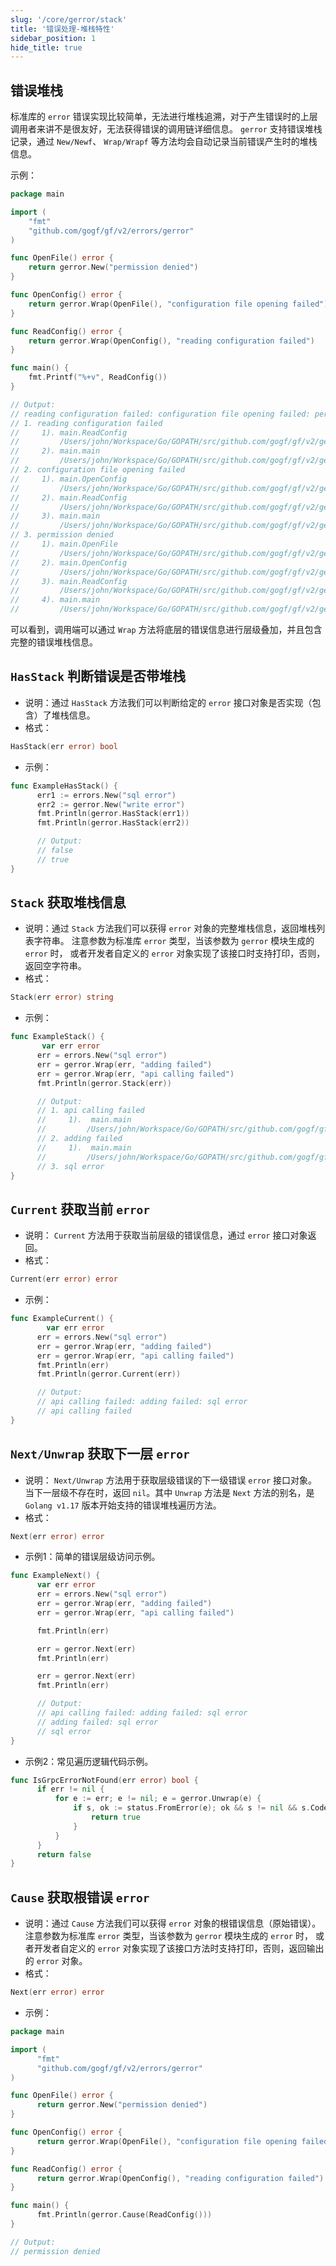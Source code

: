 ```yaml
---
slug: '/core/gerror/stack'
title: '错误处理-堆栈特性'
sidebar_position: 1
hide_title: true
---
```


## 错误堆栈

标准库的 `error` 错误实现比较简单，无法进行堆栈追溯，对于产生错误时的上层调用者来讲不是很友好，无法获得错误的调用链详细信息。 `gerror` 支持错误堆栈记录，通过 `New/Newf`、 `Wrap/Wrapf` 等方法均会自动记录当前错误产生时的堆栈信息。

示例：

```go
package main

import (
    "fmt"
    "github.com/gogf/gf/v2/errors/gerror"
)

func OpenFile() error {
    return gerror.New("permission denied")
}

func OpenConfig() error {
    return gerror.Wrap(OpenFile(), "configuration file opening failed")
}

func ReadConfig() error {
    return gerror.Wrap(OpenConfig(), "reading configuration failed")
}

func main() {
    fmt.Printf("%+v", ReadConfig())
}

// Output:
// reading configuration failed: configuration file opening failed: permission denied
// 1. reading configuration failed
//     1). main.ReadConfig
//         /Users/john/Workspace/Go/GOPATH/src/github.com/gogf/gf/v2/geg/errors/gerror/gerror2.go:18
//     2). main.main
//         /Users/john/Workspace/Go/GOPATH/src/github.com/gogf/gf/v2/geg/errors/gerror/gerror2.go:25
// 2. configuration file opening failed
//     1). main.OpenConfig
//         /Users/john/Workspace/Go/GOPATH/src/github.com/gogf/gf/v2/geg/errors/gerror/gerror2.go:14
//     2). main.ReadConfig
//         /Users/john/Workspace/Go/GOPATH/src/github.com/gogf/gf/v2/geg/errors/gerror/gerror2.go:18
//     3). main.main
//         /Users/john/Workspace/Go/GOPATH/src/github.com/gogf/gf/v2/geg/errors/gerror/gerror2.go:25
// 3. permission denied
//     1). main.OpenFile
//         /Users/john/Workspace/Go/GOPATH/src/github.com/gogf/gf/v2/geg/errors/gerror/gerror2.go:10
//     2). main.OpenConfig
//         /Users/john/Workspace/Go/GOPATH/src/github.com/gogf/gf/v2/geg/errors/gerror/gerror2.go:14
//     3). main.ReadConfig
//         /Users/john/Workspace/Go/GOPATH/src/github.com/gogf/gf/v2/geg/errors/gerror/gerror2.go:18
//     4). main.main
//         /Users/john/Workspace/Go/GOPATH/src/github.com/gogf/gf/v2/geg/errors/gerror/gerror2.go:25
```

可以看到，调用端可以通过 `Wrap` 方法将底层的错误信息进行层级叠加，并且包含完整的错误堆栈信息。

## `HasStack` 判断错误是否带堆栈

- 说明：通过 `HasStack` 方法我们可以判断给定的 `error` 接口对象是否实现（包含）了堆栈信息。
- 格式：









```go
HasStack(err error) bool
```

- 示例：









```go
func ExampleHasStack() {
      err1 := errors.New("sql error")
      err2 := gerror.New("write error")
      fmt.Println(gerror.HasStack(err1))
      fmt.Println(gerror.HasStack(err2))

      // Output:
      // false
      // true
}
```


## `Stack` 获取堆栈信息

- 说明：通过 `Stack` 方法我们可以获得 `error` 对象的完整堆栈信息，返回堆栈列表字符串。 注意参数为标准库 `error` 类型，当该参数为 `gerror` 模块生成的 `error` 时， 或者开发者自定义的 `error` 对象实现了该接口时支持打印，否则，返回空字符串。
- 格式：









```go
Stack(err error) string
```

- 示例：









```go
func ExampleStack() {
       var err error
      err = errors.New("sql error")
      err = gerror.Wrap(err, "adding failed")
      err = gerror.Wrap(err, "api calling failed")
      fmt.Println(gerror.Stack(err))

      // Output:
      // 1. api calling failed
      //     1).  main.main
      //         /Users/john/Workspace/Go/GOPATH/src/github.com/gogf/gf/.example/other/test.go:14
      // 2. adding failed
      //     1).  main.main
      //         /Users/john/Workspace/Go/GOPATH/src/github.com/gogf/gf/.example/other/test.go:13
      // 3. sql error
}
```


## `Current` 获取当前 `error`

- 说明： `Current` 方法用于获取当前层级的错误信息，通过 `error` 接口对象返回。
- 格式：









```go
Current(err error) error
```

- 示例：









```go
func ExampleCurrent() {
        var err error
      err = errors.New("sql error")
      err = gerror.Wrap(err, "adding failed")
      err = gerror.Wrap(err, "api calling failed")
      fmt.Println(err)
      fmt.Println(gerror.Current(err))

      // Output:
      // api calling failed: adding failed: sql error
      // api calling failed
}
```


## `Next/Unwrap` 获取下一层 `error`

- 说明： `Next/Unwrap` 方法用于获取层级错误的下一级错误 `error` 接口对象。当下一层级不存在时，返回 `nil`。其中 `Unwrap` 方法是 `Next` 方法的别名，是 `Golang v1.17` 版本开始支持的错误堆栈遍历方法。
- 格式：









```go
Next(err error) error
```

- 示例1：简单的错误层级访问示例。









```go
func ExampleNext() {
      var err error
      err = errors.New("sql error")
      err = gerror.Wrap(err, "adding failed")
      err = gerror.Wrap(err, "api calling failed")

      fmt.Println(err)

      err = gerror.Next(err)
      fmt.Println(err)

      err = gerror.Next(err)
      fmt.Println(err)

      // Output:
      // api calling failed: adding failed: sql error
      // adding failed: sql error
      // sql error
}
```

- 示例2：常见遍历逻辑代码示例。









```go
func IsGrpcErrorNotFound(err error) bool {
      if err != nil {
          for e := err; e != nil; e = gerror.Unwrap(e) {
              if s, ok := status.FromError(e); ok && s != nil && s.Code() == codes.NotFound {
                  return true
              }
          }
      }
      return false
}
```


## `Cause` 获取根错误 `error`

- 说明：通过 `Cause` 方法我们可以获得 `error` 对象的根错误信息（原始错误）。 注意参数为标准库 `error` 类型，当该参数为 `gerror` 模块生成的 `error` 时， 或者开发者自定义的 `error` 对象实现了该接口方法时支持打印，否则，返回输出的 `error` 对象。
- 格式：









```go
Next(err error) error
```

- 示例：









```go
package main

import (
      "fmt"
      "github.com/gogf/gf/v2/errors/gerror"
)

func OpenFile() error {
      return gerror.New("permission denied")
}

func OpenConfig() error {
      return gerror.Wrap(OpenFile(), "configuration file opening failed")
}

func ReadConfig() error {
      return gerror.Wrap(OpenConfig(), "reading configuration failed")
}

func main() {
      fmt.Println(gerror.Cause(ReadConfig()))
}

// Output:
// permission denied
```